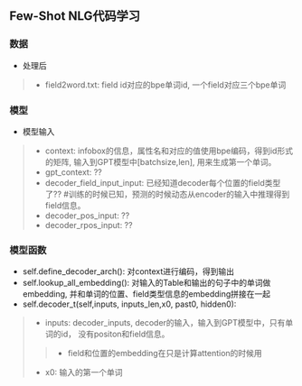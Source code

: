 ## Few-Shot NLG代码学习
### 数据

* 处理后
> * field2word.txt: field id对应的bpe单词id, 一个field对应三个bpe单词


### 模型
* 模型输入
> * context: infobox的信息，属性名和对应的值使用bpe编码，得到id形式的矩阵, 输入到GPT模型中[batchsize,len], 用来生成第一个单词。
> * gpt_context: ??
> * decoder_field_input_input: 已经知道decoder每个位置的field类型了??  #训练的时候已知，预测的时候动态从encoder的输入中推理得到field信息。
> * decoder_pos_input: ??
> * decoder_rpos_input: ??


### 模型函数
* self.define_decoder_arch(): 对context进行编码，得到输出
* self.lookup_all_embedding(): 对输入的Table和输出的句子中的单词做embedding, 并和单词的位置、field类型信息的embedding拼接在一起
* self.decoder_t(self,inputs, inputs_len,x0, past0, hidden0):
> * inputs: decoder_inputs, decoder的输入，输入到GPT模型中，只有单词的id， 没有positon和field信息。
>> * field和位置的embedding在只是计算attention的时候用
> * x0: 输入的第一个单词
